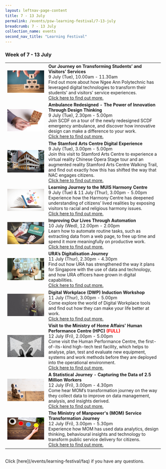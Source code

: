 ```yaml
---
layout: leftnav-page-content
title: 7 - 13 July
permalink: /events/psw-learning-festival/7-13-july
breadcrumb: 7 - 13 July
collection_name: events
second_nav_title: "Learning Festival"
---
```


<!-- 
---
layout: simple-page
title: learning festival
permalink: /learning-festival/7-13-july
breadcrumb: Learning Festival
---
-->
### Week of 7 - 13 July

<table>
   <tr>
    <td>
      <a href="/events/learning-journeys/event-details/LJ_OJoTSaVS"> <img src="/images/Engage2.jpeg" /></a>
    </td>
    <td>
      <b>Our Journey on Transforming Students’ and Visitors’ Services</b>
      <br>9 July (Tue), 10.00am - 11.30am
      <br>Find out more about how Ngee Ann Polytechnic has leveraged digital technologies to transform their students' and visitors' service experiences.
      <br><a href="/events/learning-journeys/event-details/LJ_OJoTSaVS">Click here to find out more.</a>
    </td>
  </tr>    
  <tr>
    <td>
      <a href="/events/learning-journeys/event-details/LJ_scdf"> <img src="/images/SkillUp2.jpg" /></a>
    </td>
    <td>
      <b>Ambulance Redesigned - The Power of Innovation Through Design Thinking</b>
      <br>9 July (Tue), 2.30pm - 5.00pm
      <br>Join SCDF on a tour of the newly redesigned SCDF emergency ambulance, and discover how innovative design can make a difference to your work.
      <br><a href="/events/learning-journeys/event-details/LJ_scdf">Click here to find out more.</a>
    </td>
</tr>
<tr>
    <td>
      <a href="/events/learning-journeys/event-details/LJ_SACDigitalExperience"> <img src="/images/NAC - Stamford Arts Centre resized.jpg" /></a>
    </td>
    <td>
      <b>The Stamford Arts Centre Digital Experience</b>
      <br>9 July (Tue), 3.00pm - 5.00pm
      <br>Join this visit to Stamford Arts Centre to experience a virtual reality Chinese Opera Stage tour and an augmented reality Stamford Arts Centre Walking Trail, and find out exactly how this has shifted the way that NAC engages citizens.
      <br><a href="/events/learning-journeys/event-details/LJ_SACDigitalExperience">Click here to find out more.</a>
    </td>
  </tr>
  <tr>
    <td>
      <a href="/events/learning-journeys/event-details/LJ_VMHC"> <img src="/images/SkillUp1.jpg" /></a>
    </td>
    <td>
      <b>Learning Journey to the MUIS Harmony Centre</b>
      <br>9 July (Tue) & 11 July (Thur), 3.00pm - 5.00pm
      <br>Experience how the Harmony Centre has deepened understanding of citizens’ lived realities by exposing visitors to racial and religious harmony issues.
      <br><a href="/events/learning-journeys/event-details/LJ_VMHC">Click here to find out more.</a>
    </td>
  </tr>
  <tr>
    <td>
      <a href="/events/learning-journeys/event-details/LA_IoLTAbGT"> <img src="/images/Digital2.jpg" /></a>
    </td>
    <td>
      <b>Improving Our Lives Through Automation</b>
      <br>10 July (Wed), 12.00pm - 2.00pm  
      <br>Learn how to automate routine tasks, such as extracting data from a web page, to free up time and spend it more meaningfully on productive work. 
      <br><a href="/events/learning-journeys/event-details/LA_IoLTAbGT">Click here to find out more.</a>
    </td>
  </tr>
  <tr>
    <td>
      <a href="/events/learning-journeys/event-details/LJ_URADigitalJourney"> <img src="/images/Digital1.jpeg" /></a>
    </td>
    <td>
      <b>URA’s Digitalisation Journey</b>
      <br>11 July (Thur), 2.30pm - 4.30pm  
      <br>Find out how URA has strengthened the way it plans for Singapore with the use of data and technology, and how URA officers have grown in digital capabilities.
      <br><a href="/events/learning-journeys/event-details/LJ_URADigitalJourney">Click here to find out more.</a>
    </td>
  </tr>
  <tr>
    <td>
      <a href="/events/learning-journeys/event-details/LA_DWP"> <img src="/images/Serve1.jpg" /></a>
    </td>
    <td>
      <b>Digital Workplace (DWP) Induction Workshop</b>
      <br>11 July (Thur), 3.00pm - 5.00pm   
      <br>Come explore the world of Digital Workplace tools and find out how they can make your life better at work. 
      <br><a href="/events/learning-journeys/event-details/LA_DWP">Click here to find out more.</a>
    </td>
  </tr>  
  <tr>
     <td>
      <a href="/events/learning-journeys/event-details/LJ_MHAHPC"> <img src="/images/Innovate2.jpg" /></a>
    </td>
    <td>
      <b>Visit to the Ministry of Home Affairs' Human Performance Centre (HPC) <font color="red">(FULL)</font></b>
      <br>12 July (Fri), 2.00pm - 5.00pm
      <br>Come visit the Human Performance Centre, the first-of-its-kind high-tech test facility, which helps to analyse, plan, test and evaluate new equipment, systems and work methods before they are deployed into the operational environment.
      <br><a href="/events/learning-journeys/event-details/LJ_MHAHPC">Click here to find out more.</a>
    </td>
  </tr>
  <tr>
    <td>
      <a href="/events/learning-journeys/event-details/LJ_momdata"> <img src="/images/Engage%203.jpeg" /></a>
    </td>
    <td>
      <b>A Statistical Journey - Capturing the Data of 2.5 Million Workers</b>
      <br>12 July (Fri), 3.00pm - 4.30pm
      <br>Come hear MOM’s transformation journey on the way they collect data to improve on data management, analysis, and insights derived. 
      <br><a href="/events/learning-journeys/event-details/LJ_momdata">Click here to find out more.</a>
    </td>
  </tr>
  <tr>
     <td>
      <a href="/events/learning-journeys/event-details/LJ_momservice"> <img src="/images/Serve3.jpg" /></a>
    </td>
    <td>
      <b>The Ministry of Manpower's (MOM) Service Transformation Journey</b>
      <br>12 July (Fri), 3.00pm - 5.30pm
      <br>Experience how MOM has used data analytics, design thinking, behavioural insights and technology to transform public service delivery for citizens.
      <br><a href="/events/learning-journeys/event-details/LJ_momservice">Click here to find out more.</a>
    </td>
  </tr>
</table>
<br> Click [here](/events/learning-festival/faq) if you have any questions. 
